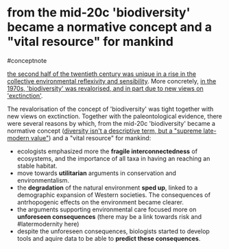 # from the mid-20c 'biodiversity' became a normative concept and a "vital resource" for mankind
#conceptnote

[the second half of the twentieth century was unique in a rise in the collective environmental reflexivity and sensibility](the%20second%20half%20of%20the%20twentieth%20century%20was%20unique%20in%20a%20rise%20in%20the%20collective%20environmental%20reflexivity%20and%20sensibility.md). More concretely, [in the 1970s, 'biodiversity' was revalorised, and in part due to new views on 'exctinction'](in%20the%201970s,%20'biodiversity'%20was%20revalorised,%20and%20in%20part%20due%20to%20new%20views%20on%20'exctinction'.md). 

The revalorisation of the concept of 'biodiversity' was tight together with new views on exctinction. Together with the paleontological evidence, there were several reasons by which, from the mid-20c 'biodiversity' became a normative concept ([diversity isn't a descriptive term, but a "supreme late-modern value"](diversity%20isn't%20a%20descriptive%20term,%20but%20a%20"supreme%20late-modern%20value".md)) and a "vital resource" for mankind:
  - ecologists emphasized more the **fragile interconnectedness** of ecosystems, and the importance of all taxa in having an reaching an stable habitat.  
  - move towards **utilitarian** arguments in conservation and environmentalism.  
  - the **degradation** of the natural environment **sped up**, linked to a demographic expansion of Western societies. The consequences of antrhopogenic effects on the environment became clearer.  
  - the arguments supporting environmental care focused more on **unforeseen consequences** (there may be a link towards risk and #latermodernity here)  
   - despite the unforeseen consequences, biologists started to develop tools and aquire data to be able to **predict these consequences**.



